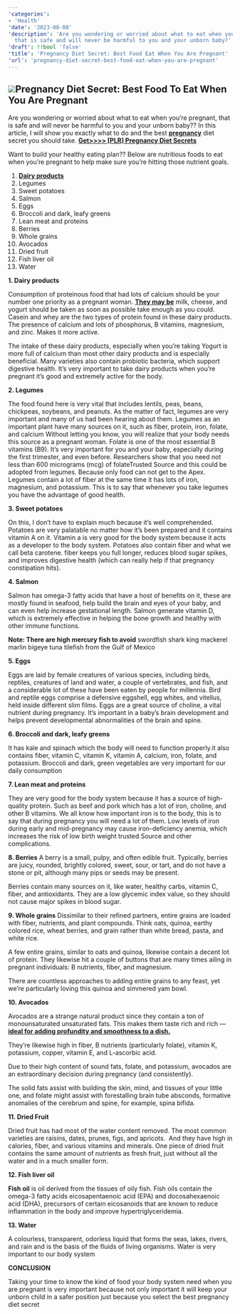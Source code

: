 ```yaml
---
'categories':
- 'Health'
'date': '2023-08-08'
'description': 'Are you wondering or worried about what to eat when you''re pregnant,
  that is safe and will never be harmful to you and your unborn baby?'
'draft': !!bool 'false'
'title': 'Pregnancy Diet Secret: Best Food Eat When You Are Pregnant'
'url': 'pregnancy-diet-secret-best-food-eat-when-you-are-pregnant'
---
```

 

![](https://i0.wp.com/vitalmayfair.com/wp-content/uploads/2022/06/Untitled-design.jpg?resize=668%2C334&ssl=1)**Pregnancy Diet Secret: Best Food To Eat When You Are Pregnant**
-----------------------------------------------------------------


Are you wondering or worried about what to eat when you’re pregnant, that is safe and will never be harmful to you and your unborn baby?? In this article, I will show you exactly what to do and the best **[pregnancy](https://vitalmayfair.com/how-to-have-sex-without-getting-pregnant/)** diet secret you should take.
[**Get>>>> [PLR] Pregnancy Diet Secrets**](https://warriorplus.com/o2/a/b9td8j/0)

Want to build your healthy eating plan?? Below are nutritious foods to eat when you’re pregnant to help make sure you’re hitting those nutrient goals.

1. [**Dairy products**](https://vitalmayfair.com/tips-to-lose-weight-fast-in-2022/)
2. Legumes
3. Sweet potatoes
4. Salmon
5. Eggs
6. Broccoli and dark, leafy greens
7. Lean meat and proteins
8. Berries
9. Whole grains
10. Avocados
11. Dried fruit
12. Fish liver oil
13. Water

**1. Dairy products**

Consumption of proteinous food that had lots of calcium should be your number one priority as a pregnant woman. [**They may be**](https://vitalmayfair.com/what-is-turmeric-tea-good-for/)
milk, cheese, and yogurt should be taken as soon as possible take enough as you could.
Casein and whey are the two types of protein found in these dairy products. The presence of calcium and lots of
phosphorus, B vitamins, magnesium, and zinc. Makes it more active.

The intake of these dairy products, especially when you’re taking Yogurt is more full of calcium than most other dairy products and is especially beneficial.
Many varieties also contain probiotic bacteria, which support digestive health.
It’s very important to take dairy products when you’re pregnant it’s good and extremely active for the body.


**2. Legumes**



The food found here is very vital that includes lentils, peas, beans, chickpeas, soybeans, and peanuts.
As the matter of fact, legumes are very important and many of us had been hearing about them. Legumes as an important plant have many sources on it, such as fiber, protein, iron, folate, and calcium
Without letting you know, you will realize that your body needs this source as a pregnant woman.
Folate is one of the most essential B vitamins (B9). It’s very important for you and your baby, especially during the first trimester, and even before.
Researchers show that you need not less than 600 micrograms (mcg) of folateTrusted Source and this could be adopted from legumes. Because only food can not get to the Apex.
Legumes contain a lot of fiber at the same time it has lots of iron, magnesium, and potassium. This is to say that whenever you take legumes you have the advantage of good health.

**3. Sweet potatoes**

On this, I don’t have to explain much because it’s well comprehended. Potatoes are very palatable no matter how it’s been prepared and it contains vitamin A on it. Vitamin a is very good for the body system because it acts as a developer to the body system.
Potatoes also contain fiber and what we call beta carotene. fiber keeps you full longer, reduces blood sugar spikes, and improves digestive health (which can really help if that pregnancy constipation hits).

**4. Salmon**

Salmon has omega-3 fatty acids that have a host of benefits on it, these are mostly found in seafood, help build the brain and eyes of your baby, and can even help increase gestational length.
Salmon generate vitamin D, which is extremely effective in helping the bone growth and healthy with other immune functions.

**Note: There are high mercury fish to avoid**
swordfish
shark
king mackerel
marlin
bigeye tuna
tilefish from the Gulf of Mexico



**5. Eggs**



Eggs are laid by female creatures of various species, including birds, reptiles, creatures of land and water, a couple of vertebrates, and fish, and a considerable lot of these have been eaten by people for millennia. Bird and reptile eggs comprise a defensive eggshell, egg whites, and vitellus, held inside different slim films.
Eggs are a great source of choline, a vital nutrient during pregnancy. It’s important in a baby’s brain development and helps prevent developmental abnormalities of the brain and spine.

**6. Broccoli and dark, leafy greens**

It has kale and spinach which the body will need to function properly.it also contains fiber, vitamin C, vitamin K, vitamin A, calcium, iron, folate, and potassium. Broccoli and dark, green vegetables are very important for our daily consumption

**7. Lean meat and proteins**

They are very good for the body system because it has a source of high-quality protein. Such as beef and pork which has a lot of iron, choline, and other B vitamins. We all know how important iron is to the body, this is to say that during pregnancy you will need a lot of them. Low levels of iron during early and mid-pregnancy may cause iron-deficiency anemia, which increases the risk of low birth weight trusted Source and other complications.

**8. Berries**
A berry is a small, pulpy, and often edible fruit. Typically, berries are juicy, rounded, brightly colored, sweet, sour, or tart, and do not have a stone or pit, although many pips or seeds may be present.

Berries contain many sources on it, like water, healthy carbs, vitamin C, fiber, and antioxidants.
They are a low glycemic index value, so they should not cause major spikes in blood sugar.


**9. Whole grains**
Dissimilar to their refined partners, entire grains are loaded with fiber, nutrients, and plant compounds. Think oats, quinoa, earthy colored rice, wheat berries, and grain rather than white bread, pasta, and white rice.

A few entire grains, similar to oats and quinoa, likewise contain a decent lot of protein. They likewise hit a couple of buttons that are many times ailing in pregnant individuals: B nutrients, fiber, and magnesium.


There are countless approaches to adding entire grains to any feast, yet we’re particularly loving this quinoa and simmered yam bowl.


**10. Avocados**


Avocados are a strange natural product since they contain a ton of monounsaturated unsaturated fats. This makes them taste rich and rich — [**ideal for adding profundity and smoothness to a dish.**](https://vitalmayfair.com/how-to-use-bitter-kola-to-last-longer-in-bed/)


They’re likewise high in fiber, B nutrients (particularly folate), vitamin K, potassium, copper, vitamin E, and L-ascorbic acid.


Due to their high content of sound fats, folate, and potassium, avocados are an extraordinary decision during pregnancy (and consistently).


The solid fats assist with building the skin, mind, and tissues of your little one, and folate might assist with forestalling brain tube absconds, formative anomalies of the cerebrum and spine, for example, spina bifida.


**11. Dried Fruit**


Dried fruit has had most of the water content removed. The most common varieties are raisins, dates, prunes, figs, and apricots.  And they have high in calories, fiber, and various vitamins and minerals. One piece of dried fruit contains the same amount of nutrients as fresh fruit, just without all the water and in a much smaller form.


**12. Fish liver oil**


**Fish oil** is oil derived from the tissues of oily fish. Fish oils contain the omega-3 fatty acids eicosapentaenoic acid (EPA) and docosahexaenoic acid (DHA), precursors of certain eicosanoids that are known to reduce inflammation in the body and improve hypertriglyceridemia.


**13. Water**


A colourless, transparent, odorless liquid that forms the seas, lakes, rivers, and rain and is the basis of the fluids of living organisms. Water is very important to our body system


**CONCLUSION**


Taking your time to know the kind of food your body system need when you are pregnant is very important because not only important it will keep your unborn child in a safer position just because you select the best pregnancy diet secret




